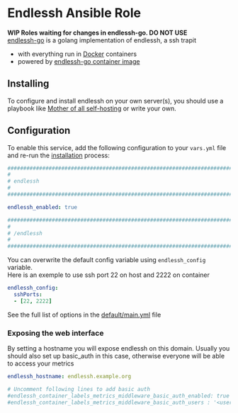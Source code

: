 # Endlessh Ansible Role
**WIP Roles waiting for changes in endlessh-go. DO NOT USE**  
[endlessh-go](https://github.com/shizunge/endlessh-go) is a golang implementation of endlessh, a ssh trapit
- with everything run in [Docker](https://www.docker.com/) containers
- powered by [endlessh-go container image](https://hub.docker.com/r/shizunge/endlessh-go)


## Installing

To configure and install endlessh on your own server(s), you should use a playbook like [Mother of all self-hosting](https://github.com/mother-of-all-self-hosting/mash-playbook) or write your own.

## Configuration

To enable this service, add the following configuration to your `vars.yml` file and re-run the [installation](../installing.md) process:

```yaml
########################################################################
#                                                                      #
# endlessh                                                                 #
#                                                                      #
########################################################################

endlessh_enabled: true

########################################################################
#                                                                      #
# /endlessh                                                                #
#                                                                      #
########################################################################
```
You can overwrite the default config variable using ``endlessh_config`` variable.  
Here is an exemple to use ssh port 22 on host and 2222 on container

```yaml
endlessh_config:
  sshPorts: 
  - [22, 2222]
```
See the full list of options in the [default/main.yml](default/main.yml) file

### Exposing the web interface

By setting a hostname you will expose endlessh on this domain.
Usually you should also set up basic_auth in this case, otherwise everyone will be able to access your metrics

```yaml
endlessh_hostname: endlessh.example.org

# Uncomment following lines to add basic auth
#endlessh_container_labels_metrics_middleware_basic_auth_enabled: true
#endlessh_container_labels_metrics_middleware_basic_auth_users : '<user>:<hashed_password>'

```
